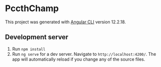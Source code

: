 # PccthChamp

This project was generated with [Angular CLI](https://github.com/angular/angular-cli) version 12.2.18.



## Development server
1. Run `npm install`
2. Run `ng serve` for a dev server. Navigate to `http://localhost:4200/`. The app will automatically reload if you change any of the source files.


